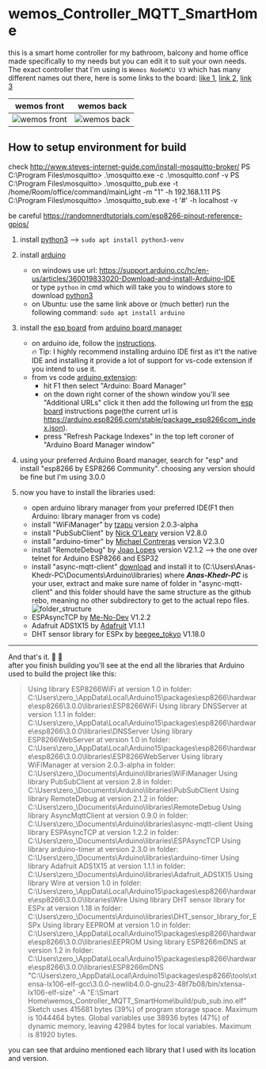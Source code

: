 # wemos_Controller_MQTT_SmartHome
this is a smart home controller for my bathroom, balcony and home office made specifically to my needs but you can edit it to suit your own needs.
The exact controller that I'm using is `Wemos NodeMCU V3` which has many different names out there, here is some links to the board: [like 1](https://www.elecbee.com/en-24443-3Pcs-NodeMCU-V3-340G-Lua-WIFI-Module-Integration-Of-ESP8266-Extra-Memory-32M-Flash), [link 2](https://www.amazon.eg/dp/B0B6SWKRZN?ref_=cm_sw_r_cp_ud_dp_RTM9NTGJZEV2W1SRYX2V), [link 3](https://ar.aliexpress.com/item/32815804751.html?gatewayAdapt=glo2ara)

wemos front                |  wemos back
:-------------------------:|:-------------------------:
![wemos front](https://cdn1.botland.store/67475-pdt_540/wifi-module-esp8266-wemos-nodemcu-v3-32mb-11-gpio-adc-pwm.jpg)  |  ![wemos back](https://cdn2.botland.store/67477-pdt_540/wifi-module-esp8266-wemos-nodemcu-v3-32mb-11-gpio-adc-pwm.jpg)


## How to setup environment for build

check <http://www.steves-internet-guide.com/install-mosquitto-broker/>
PS C:\Program Files\mosquitto> .\mosquitto.exe -c .\mosquitto.conf -v
PS C:\Program Files\mosquitto> .\mosquitto_pub.exe -t /home/Room/office/command/mainLight -m "1" -h 192.168.1.11
PS C:\Program Files\mosquitto> .\mosquitto_sub.exe -t '#' -h localhost -v

be careful <https://randomnerdtutorials.com/esp8266-pinout-reference-gpios/>

1. install [python3](https://python.org/)  --> `sudo apt install python3-venv`
2. install [arduino](https://www.arduino.cc)

    - on windows use url: <https://support.arduino.cc/hc/en-us/articles/360019833020-Download-and-install-Arduino-IDE>  
  or type `python` in cmd which will take you to windows store to download [python3](https://www.microsoft.com/store/productId/9PJPW5LDXLZ5)
    - on Ubuntu: use the same link above or (much better) run the following command: `sudo apt install arduino`

3. install the [esp board](https://github.com/esp8266/Arduino#installing-with-boards-manager) from [arduino board manager](https://github.com/esp8266/Arduino#installing-with-boards-manager)  

    - on arduino ide, follow the [instructions](https://github.com/esp8266/Arduino#installing-with-boards-manager).  
    :fire: Tip: I highly recommend installing arduino IDE first as it't the native IDE and installing it provide a lot of support for vs-code extension if you intend to use it.
    - from vs code [arduino extension](https://marketplace.visualstudio.com/items?itemName=vsciot-vscode.vscode-arduino):
        - hit F1 then select "Arduino: Board Manager"
        - on the down right corner of the shown window you'll see "Additional URLs" click it then add the following url from the [esp board](https://github.com/esp8266/Arduino#installing-with-boards-manager) instructions page(the current url is <https://arduino.esp8266.com/stable/package_esp8266com_index.json>).
        - press "Refresh Package Indexes" in the top left coroner of "Arduino Board Manager window"

4. using your preferred Arduino Board manager, search for "esp" and install "esp8266 by ESP8266 Community". choosing any version should be fine but I'm using 3.0.0

5. now you have to install the libraries used:

    - open arduino library manager from your preferred IDE(F1 then Arduino: library manager from vs code)
    - install "WiFiManager" by [tzapu](https://github.com/tzapu/WiFiManager) version 2.0.3-alpha
    - install "PubSubClient" by [Nick O'Leary](https://github.com/knolleary/pubsubclient) version V2.8.0
    - install "arduino-timer" by [Michael Contreras](https://github.com/contrem/arduino-timer) version V2.3.0
    - install "RemoteDebug" by [Joao Lopes](https://github.com/JoaoLopesF/RemoteDebug) version V2.1.2 --> the one over telnet for Arduino ESP8266 and ESP32
    - install "async-mqtt-client" [download](https://github.com/marvinroger/async-mqtt-client/tree/89bf46485d5b60ce1e8e5e4d265a9c1570de3dc5) and install it to (C:\Users\Anas-Khedr-PC\Documents\Arduino\libraries) where ***Anas-Khedr-PC*** is your user, extract and make sure name of folder in "async-mqtt-client" and this folder should have the same structure as the github rebo, meaning no other subdirectory to get to the actual repo files.
    ![folder_structure](https://i.imgur.com/QhWOZAC.png)
    - ESPAsyncTCP by [Me-No-Dev](https://github.com/dvarrel/ESPAsyncTCP) V1.2.2
    - Adafruit ADS1X15 by [Adafruit](https://github.com/adafruit/Adafruit_ADS1X15) V1.1.1
    - DHT sensor library for ESPx by [beegee_tokyo](https://github.com/beegee-tokyo/DHTesp) V1.18.0

---

And that's it. :tada: :tada:  
after you finish building you'll see at the end all the libraries that Arduino used to build the project like this:
> Using library ESP8266WiFi at version 1.0 in folder: C:\Users\zero_\AppData\Local\Arduino15\packages\esp8266\hardware\esp8266\3.0.0\libraries\ESP8266WiFi
Using library DNSServer at version 1.1.1 in folder: C:\Users\zero_\AppData\Local\Arduino15\packages\esp8266\hardware\esp8266\3.0.0\libraries\DNSServer
Using library ESP8266WebServer at version 1.0 in folder: C:\Users\zero_\AppData\Local\Arduino15\packages\esp8266\hardware\esp8266\3.0.0\libraries\ESP8266WebServer
Using library WiFiManager at version 2.0.3-alpha in folder: C:\Users\zero_\Documents\Arduino\libraries\WiFiManager
Using library PubSubClient at version 2.8 in folder: C:\Users\zero_\Documents\Arduino\libraries\PubSubClient
Using library RemoteDebug at version 2.1.2 in folder: C:\Users\zero_\Documents\Arduino\libraries\RemoteDebug
Using library AsyncMqttClient at version 0.9.0 in folder: C:\Users\zero_\Documents\Arduino\libraries\async-mqtt-client
Using library ESPAsyncTCP at version 1.2.2 in folder: C:\Users\zero_\Documents\Arduino\libraries\ESPAsyncTCP
Using library arduino-timer at version 2.3.0 in folder: C:\Users\zero_\Documents\Arduino\libraries\arduino-timer
Using library Adafruit ADS1X15 at version 1.1.1 in folder: C:\Users\zero_\Documents\Arduino\libraries\Adafruit_ADS1X15
Using library Wire at version 1.0 in folder: C:\Users\zero_\AppData\Local\Arduino15\packages\esp8266\hardware\esp8266\3.0.0\libraries\Wire
Using library DHT sensor library for ESPx at version 1.18 in folder: C:\Users\zero_\Documents\Arduino\libraries\DHT_sensor_library_for_ESPx
Using library EEPROM at version 1.0 in folder: C:\Users\zero_\AppData\Local\Arduino15\packages\esp8266\hardware\esp8266\3.0.0\libraries\EEPROM
Using library ESP8266mDNS at version 1.2 in folder: C:\Users\zero_\AppData\Local\Arduino15\packages\esp8266\hardware\esp8266\3.0.0\libraries\ESP8266mDNS
"C:\\Users\\zero_\\AppData\\Local\\Arduino15\\packages\\esp8266\\tools\\xtensa-lx106-elf-gcc\\3.0.0-newlib4.0.0-gnu23-48f7b08/bin/xtensa-lx106-elf-size" -A "E:\\Smart Home\\wemos_Controller_MQTT_SmartHome\\build/pub_sub.ino.elf"
Sketch uses 415681 bytes (39%) of program storage space. Maximum is 1044464 bytes.
Global variables use 38936 bytes (47%) of dynamic memory, leaving 42984 bytes for local variables. Maximum is 81920 bytes.

you can see that arduino mentioned each library that I used with its location and version.
